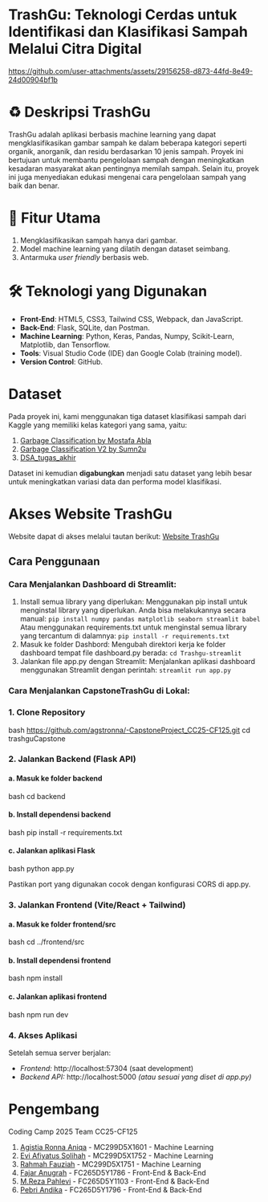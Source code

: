 # TrashGu: Teknologi Cerdas untuk Identifikasi dan Klasifikasi Sampah Melalui Citra Digital

https://github.com/user-attachments/assets/29156258-d873-44fd-8e49-24d00904bf1b

# ♻️ Deskripsi TrashGu
TrashGu adalah aplikasi berbasis machine learning yang dapat mengklasifikasikan gambar sampah ke dalam beberapa kategori seperti organik, anorganik, dan residu berdasarkan 10 jenis sampah. Proyek ini bertujuan untuk membantu pengelolaan sampah dengan meningkatkan kesadaran masyarakat akan pentingnya memilah sampah. Selain itu, proyek ini juga menyediakan edukasi mengenai cara pengelolaan sampah yang baik dan benar.


# 🚀 Fitur Utama

1. Mengklasifikasikan sampah hanya dari gambar.
2. Model machine learning yang dilatih dengan dataset seimbang.
3. Antarmuka *user friendly* berbasis web.


# 🛠️ Teknologi yang Digunakan

- **Front-End**: HTML5, CSS3, Tailwind CSS, Webpack, dan JavaScript.
- **Back-End**: Flask, SQLite, dan Postman.
- **Machine Learning**: Python, Keras, Pandas, Numpy, Scikit-Learn, Matplotlib, dan Tensorflow.
- **Tools**: Visual Studio Code (IDE) dan Google Colab (training model).
- **Version Control**: GitHub.


# Dataset

Pada proyek ini, kami menggunakan tiga dataset klasifikasi sampah dari Kaggle yang memiliki kelas kategori yang sama, yaitu:

1. [Garbage Classification by Mostafa Abla](https://www.kaggle.com/datasets/mostafaabla/garbage-classification)  
2. [Garbage Classification V2 by Sumn2u](https://www.kaggle.com/datasets/sumn2u/garbage-classification-v2)
3. [DSA_tugas_akhir](https://github.com/fannyahdita/DSA_tugas_akhir/)

Dataset ini kemudian **digabungkan** menjadi satu dataset yang lebih besar untuk meningkatkan variasi data dan performa model klasifikasi.

# Akses Website TrashGu

Website dapat di akses melalui tautan berikut:
[Website TrashGu](https://trash_gu.ivanrajwa.my.id/)

## Cara Penggunaan

### Cara Menjalankan Dashboard di Streamlit:

1. Install semua library yang diperlukan: Menggunakan pip install untuk menginstal library yang diperlukan. Anda bisa melakukannya secara manual:
`pip install numpy pandas matplotlib seaborn streamlit babel`
Atau menggunakan requirements.txt untuk menginstal semua library yang tercantum di dalamnya:
`pip install -r requirements.txt`
2. Masuk ke folder Dashbord: Mengubah direktori kerja ke folder dashboard tempat file dashboard.py berada:
`cd Trashgu-streamlit`
3. Jalankan file app.py dengan Streamlit: Menjalankan aplikasi dashboard menggunakan Streamlit dengan perintah:
`streamlit run app.py`


### Cara Menjalankan CapstoneTrashGu di Lokal:
### 1. Clone Repository

bash
https://github.com/agstronna/-CapstoneProject_CC25-CF125.git
cd trashguCapstone

### 2. Jalankan Backend (Flask API)

#### a. Masuk ke folder backend

bash
cd backend

#### b. Install dependensi backend

bash
pip install -r requirements.txt


#### c. Jalankan aplikasi Flask

bash
python app.py

Pastikan port yang digunakan cocok dengan konfigurasi CORS di app.py.

### 3. Jalankan Frontend (Vite/React + Tailwind)

#### a. Masuk ke folder frontend/src

bash
cd ../frontend/src

#### b. Install dependensi frontend

bash
npm install

#### c. Jalankan aplikasi frontend

bash
npm run dev

### 4. Akses Aplikasi

Setelah semua server berjalan:

* *Frontend:* http://localhost:57304 (saat development)
* *Backend API:* http://localhost:5000 *(atau sesuai yang diset di app.py)*

# Pengembang
Coding Camp 2025 Team CC25-CF125 
1. [Agistia Ronna Aniqa](https://www.linkedin.com/in/agistiaronna/) - MC299D5X1601 - Machine Learning
2. [Evi Afiyatus Solihah](https://www.linkedin.com/in/eviafiyatussolihah/) - MC299D5X1752 - Machine Learning
3. [Rahmah Fauziah](https://www.linkedin.com/in/rahmahf/) - MC299D5X1751 - Machine Learning
4. [Fajar Anugrah](https://www.linkedin.com/in/fajaranugrah29/) - FC265D5Y1786 - Front-End & Back-End
5. [M.Reza Pahlevi](http://www.linkedin.com/in/m-reza-pahlevi-26a21b255) - FC265D5Y1103 - Front-End & Back-End
6. [Pebri Andika](https://www.linkedin.com/in/pebri-andika-40386a356) - FC265D5Y1796 - Front-End & Back-End
